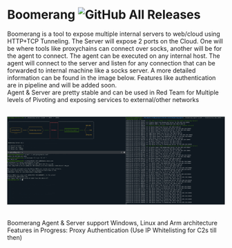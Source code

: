 # Boomerang ![GitHub All Releases](https://img.shields.io/github/downloads/paranoidninja/Boomerang/total)
Boomerang is a tool to expose multiple internal servers to web/cloud using HTTP+TCP Tunneling. The Server will expose 2 ports on the Cloud. One will be where tools like proxychains can connect over socks, another will be for the agent to connect. The agent can be executed on any internal host. The agent will connect to the server and listen for any connection that can be forwarded to internal machine like a socks server. A more detailed information can be found in the image below. Features like authentication are in pipeline and will be added soon. <br/>
Agent & Server are pretty stable and can be used in Red Team for Multiple levels of Pivoting and exposing services to external/other networks<br/><br/>

![Alt text](docs/Boomerang_v0.1.png?raw=true "Boomerang")

<br/>
Boomerang Agent & Server support Windows, Linux and Arm architecture <br/>
Features in Progress:
Proxy Authentication (Use IP Whitelisting for C2s till then)
